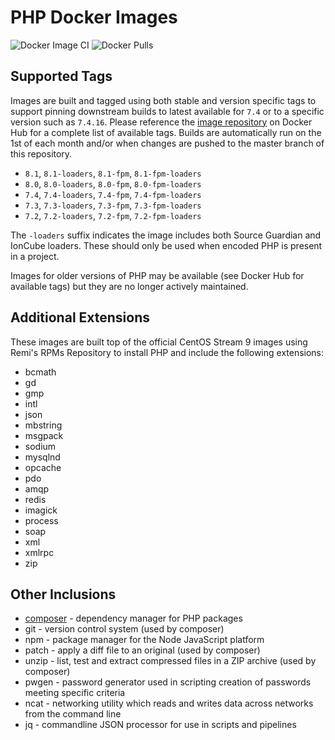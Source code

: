 # PHP Docker Images

![Docker Image CI](https://github.com/davidalger/docker-images-php/workflows/Docker%20Image%20CI/badge.svg)
![Docker Pulls](https://img.shields.io/docker/pulls/davidalger/php.svg?label=Docker%20Pulls)

## Supported Tags

Images are built and tagged using both stable and version specific tags to support pinning downstream builds to latest available for `7.4` or to a specific version such as `7.4.16`. Please reference the [image repository](https://hub.docker.com/r/davidalger/php) on Docker Hub for a complete list of available tags. Builds are automatically run on the 1st of each month and/or when changes are pushed to the master branch of this repository.

* `8.1`, `8.1-loaders`, `8.1-fpm`, `8.1-fpm-loaders`
* `8.0`, `8.0-loaders`, `8.0-fpm`, `8.0-fpm-loaders`
* `7.4`, `7.4-loaders`, `7.4-fpm`, `7.4-fpm-loaders`
* `7.3`, `7.3-loaders`, `7.3-fpm`, `7.3-fpm-loaders`
* `7.2`, `7.2-loaders`, `7.2-fpm`, `7.2-fpm-loaders`

The `-loaders` suffix indicates the image includes both Source Guardian and IonCube loaders. These should only be used when encoded PHP is present in a project.

Images for older versions of PHP may be available (see Docker Hub for available tags) but they are no longer actively maintained.

## Additional Extensions

These images are built top of the official CentOS Stream 9 images using Remi's RPMs Repository to install PHP and include the following extensions:

* bcmath
* gd
* gmp
* intl
* json
* mbstring
* msgpack
* sodium
* mysqlnd
* opcache
* pdo
* amqp
* redis
* imagick
* process
* soap
* xml
* xmlrpc
* zip

## Other Inclusions

* [composer](https://hub.docker.com/_/composer) - dependency manager for PHP packages
* git - version control system (used by composer)
* npm - package manager for the Node JavaScript platform
* patch - apply a diff file to an original (used by composer)
* unzip - list, test and extract compressed files in a ZIP archive (used by composer)
* pwgen - password generator used in scripting creation of passwords meeting specific criteria
* ncat - networking utility which reads and writes data across networks from the command line
* jq - commandline JSON processor for use in scripts and pipelines
